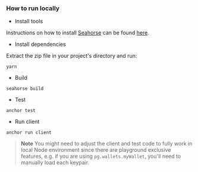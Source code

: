 ### How to run locally

- Install tools

Instructions on how to install [Seahorse](https://github.com/ameliatastic/seahorse-lang) can be found [here](https://seahorse-lang.org/docs/installation).

- Install dependencies

Extract the zip file in your project's directory and run:

```
yarn
```

- Build

```
seahorse build
```

- Test

```
anchor test
```

- Run client

```
anchor run client
```

> **Note**
> You might need to adjust the client and test code to fully work in local Node environment since there are playground exclusive features, e.g. if you are using `pg.wallets.myWallet`, you'll need to manually load each keypair.
